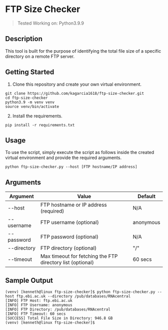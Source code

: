 # FTP Size Checker

> Tested Working on: Python3.9.9

## Description

This tool is built for the purpose of identifying the total file size of a specific directory on a remote FTP server. 

## Getting Started

1. Clone this repository and create your own virtual environment.

```
git clone https://github.com/kagarcia1618/ftp-size-checker.git 
cd ftp-size-checker
python3.9 -m venv venv
source venv/bin/activate
```

2. Install the requirements.

```
pip install -r requirements.txt
```

## Usage

To use the script, simply execute the script as follows inside the created virtual environment and provide the required arguments.

```
python ftp-size-checker.py --host [FTP hostname/IP address]
```

## Arguments

| Argument | Value | Default |
| ------ | ------ | ------ |
| --host | FTP hostname or IP address (required) | N/A |
| --username | FTP username (optional) | anonymous |
| --password | FTP password (optional) | N/A |
| --directory | FTP directory (optional) | "/" |
| --timeout | Max timeout for fetching the FTP directory list (optional) | 60 secs |

## Sample Output
```
(venv) [kenneth@linux ftp-size-checker]$ python ftp-size-checker.py --host ftp.ebi.ac.uk --directory /pub/databases/RNAcentral
[INFO] FTP Host: ftp.ebi.ac.uk
[INFO] FTP Username: anonymous
[INFO] FTP Directory: /pub/databases/RNAcentral
[INFO] FTP Timeout: 60 secs
[SUCCESS] Total File Size in Directory: 946.8 GB
(venv) [kenneth@linux ftp-size-checker]$
```
